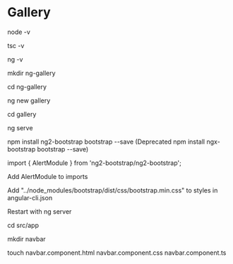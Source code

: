 # Gallery

node -v

tsc -v

ng -v

mkdir ng-gallery

cd ng-gallery

ng new gallery

cd gallery

ng serve

npm install ng2-bootstrap bootstrap --save (Deprecated npm install ngx-bootstrap bootstrap --save)

import { AlertModule } from 'ng2-bootstrap/ng2-bootstrap';

Add AlertModule to imports

Add "../node_modules/bootstrap/dist/css/bootstrap.min.css" to styles in angular-cli.json

Restart with ng server

cd src/app

mkdir navbar

touch navbar.component.html navbar.component.css navbar.component.ts